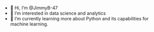 - 👋 Hi, I’m @JimmyB-47
- 👀 I’m interested in data science and analytics
- 🌱 I’m currently learning more about Python and its capabilities for machine learning. 

<!---
JimmyB-47/JimmyB-47 is a ✨ special ✨ repository because its `README.md` (this file) appears on your GitHub profile.
You can click the Preview link to take a look at your changes.
--->
